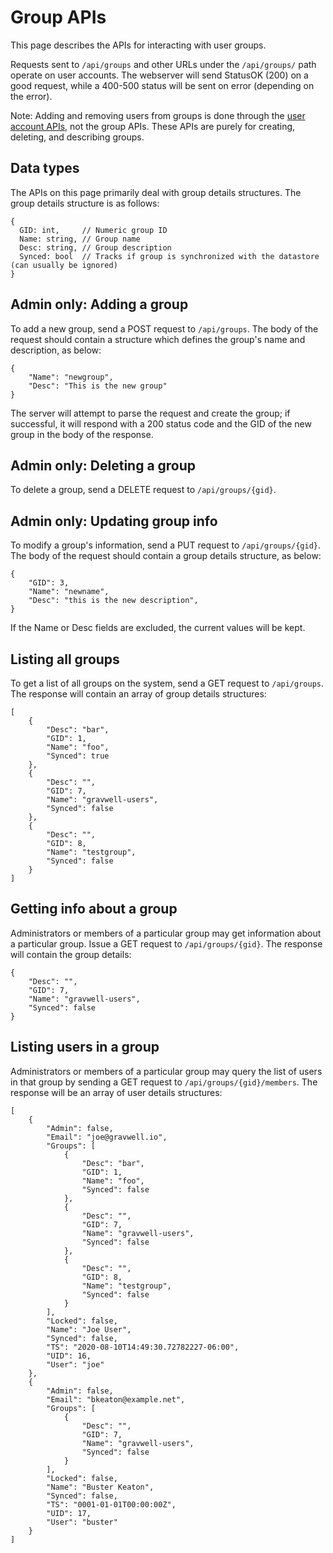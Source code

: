 # Group APIs

This page describes the APIs for interacting with user groups.

Requests sent to `/api/groups` and other URLs under the `/api/groups/` path operate on user accounts. The webserver will send StatusOK (200) on a good request, while a 400-500 status will be sent on error (depending on the error).

Note: Adding and removing users from groups is done through the [user account APIs](account.md), not the group APIs. These APIs are purely for creating, deleting, and describing groups.

## Data types

The APIs on this page primarily deal with group details structures. The group details structure is as follows:

```
{
  GID: int,		// Numeric group ID
  Name: string, // Group name
  Desc: string, // Group description
  Synced: bool	// Tracks if group is synchronized with the datastore (can usually be ignored)
}
```

## Admin only: Adding a group

To add a new group, send a POST request to `/api/groups`. The body of the request should contain a structure which defines the group's name and description, as below:

```
{
	"Name": "newgroup",
	"Desc": "This is the new group"
}
```

The server will attempt to parse the request and create the group; if successful, it will respond with a 200 status code and the GID of the new group in the body of the response.

## Admin only: Deleting a group

To delete a group, send a DELETE request to `/api/groups/{gid}`.

## Admin only: Updating group info

To modify a group's information, send a PUT request to `/api/groups/{gid}`. The body of the request should contain a group details structure, as below:

```
{
	"GID": 3,
	"Name": "newname",
	"Desc": "this is the new description",
}
```

If the Name or Desc fields are excluded, the current values will be kept.

## Listing all groups

To get a list of all groups on the system, send a GET request to `/api/groups`. The response will contain an array of group details structures:

```
[
    {
        "Desc": "bar",
        "GID": 1,
        "Name": "foo",
        "Synced": true
    },
    {
        "Desc": "",
        "GID": 7,
        "Name": "gravwell-users",
        "Synced": false
    },
    {
        "Desc": "",
        "GID": 8,
        "Name": "testgroup",
        "Synced": false
    }
]
```

## Getting info about a group

Administrators or members of a particular group may get information about a particular group. Issue a GET request to `/api/groups/{gid}`. The response will contain the group details:

```
{
    "Desc": "",
    "GID": 7,
    "Name": "gravwell-users",
    "Synced": false
}
```

## Listing users in a group

Administrators or members of a particular group may query the list of users in that group by sending a GET request to `/api/groups/{gid}/members`. The response will be an array of user details structures:

```
[
    {
        "Admin": false,
        "Email": "joe@gravwell.io",
        "Groups": [
            {
                "Desc": "bar",
                "GID": 1,
                "Name": "foo",
                "Synced": false
            },
            {
                "Desc": "",
                "GID": 7,
                "Name": "gravwell-users",
                "Synced": false
            },
            {
                "Desc": "",
                "GID": 8,
                "Name": "testgroup",
                "Synced": false
            }
        ],
        "Locked": false,
        "Name": "Joe User",
        "Synced": false,
        "TS": "2020-08-10T14:49:30.72782227-06:00",
        "UID": 16,
        "User": "joe"
    },
    {
        "Admin": false,
        "Email": "bkeaton@example.net",
        "Groups": [
            {
                "Desc": "",
                "GID": 7,
                "Name": "gravwell-users",
                "Synced": false
            }
        ],
        "Locked": false,
        "Name": "Buster Keaton",
        "Synced": false,
        "TS": "0001-01-01T00:00:00Z",
        "UID": 17,
        "User": "buster"
    }
]
```

